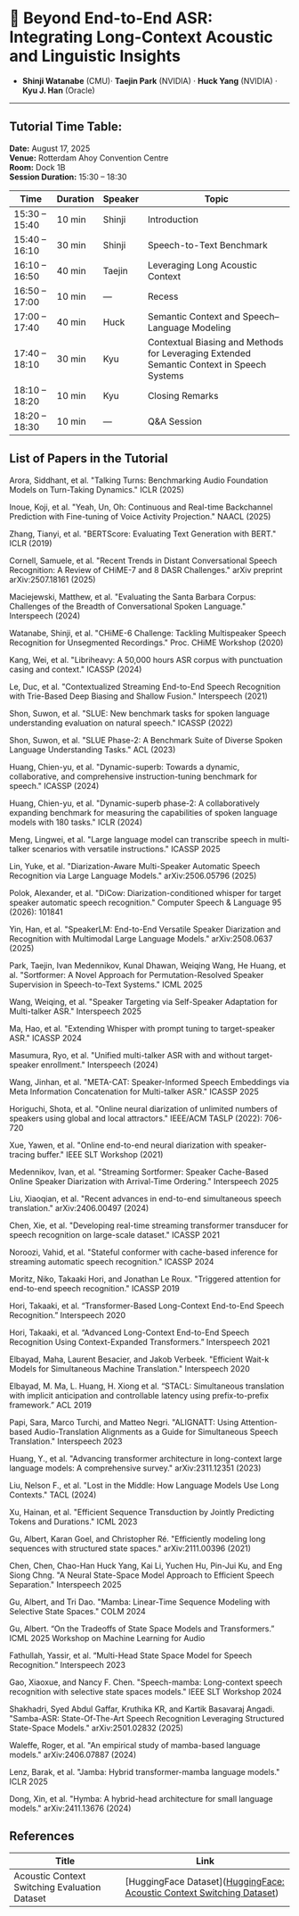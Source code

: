 # 📜 Beyond End-to-End ASR: Integrating Long-Context Acoustic and Linguistic Insights  

- **Shinji Watanabe** (CMU)· **Taejin Park** (NVIDIA) · **Huck Yang** (NVIDIA) · **Kyu J. Han** (Oracle)  



---

## Tutorial Time Table:
**Date:** August 17, 2025  
**Venue:** Rotterdam Ahoy Convention Centre  
**Room:** Dock 1B  
**Session Duration:** 15:30 – 18:30  

| **Time**      | **Duration** | **Speaker** | **Topic**                                                                                          |
|---------------|--------------|-------------|----------------------------------------------------------------------------------------------------|
| 15:30 – 15:40 | 10 min   | Shinji      | Introduction                                                                                       |
| 15:40 – 16:10 | 30 min   | Shinji      | Speech-to-Text Benchmark                                                                           |
| 16:10 – 16:50 | 40 min   | Taejin      | Leveraging Long Acoustic Context                                                                   |
| 16:50 – 17:00 | 10 min   | —           | Recess                                                                                             |
| 17:00 – 17:40 | 40 min   | Huck        | Semantic Context and Speech–Language Modeling                                                      |
| 17:40 – 18:10 | 30 min   | Kyu         | Contextual Biasing and Methods for Leveraging Extended Semantic Context in Speech Systems          |
| 18:10 – 18:20 | 10 min   | Kyu         | Closing Remarks                                                                                    |
| 18:20 – 18:30 | 10 min   | —           | Q&A Session                                                                                        |

## List of Papers in the Tutorial

Arora, Siddhant, et al. "Talking Turns: Benchmarking Audio Foundation Models on Turn-Taking Dynamics." ICLR (2025)

Inoue, Koji, et al. "Yeah, Un, Oh: Continuous and Real-time Backchannel Prediction with Fine-tuning of Voice Activity Projection." NAACL (2025)

Zhang, Tianyi, et al. "BERTScore: Evaluating Text Generation with BERT." ICLR (2019)

Cornell, Samuele, et al. "Recent Trends in Distant Conversational Speech Recognition: A Review of CHiME-7 and 8 DASR Challenges." arXiv preprint arXiv:2507.18161 (2025)

Maciejewski, Matthew, et al. "Evaluating the Santa Barbara Corpus: Challenges of the Breadth of Conversational Spoken Language." Interspeech (2024)

Watanabe, Shinji, et al. "CHiME-6 Challenge: Tackling Multispeaker Speech Recognition for Unsegmented Recordings." Proc. CHiME Workshop (2020)

Kang, Wei, et al. "Libriheavy: A 50,000 hours ASR corpus with punctuation casing and context." ICASSP (2024)

Le, Duc, et al. "Contextualized Streaming End-to-End Speech Recognition with Trie-Based Deep Biasing and Shallow Fusion." Interspeech (2021)

Shon, Suwon, et al. "SLUE: New benchmark tasks for spoken language understanding evaluation on natural speech." ICASSP (2022)

Shon, Suwon, et al. "SLUE Phase-2: A Benchmark Suite of Diverse Spoken Language Understanding Tasks." ACL (2023)

Huang, Chien-yu, et al. "Dynamic-superb: Towards a dynamic, collaborative, and comprehensive instruction-tuning benchmark for speech." ICASSP (2024)

Huang, Chien-yu, et al. "Dynamic-superb phase-2: A collaboratively expanding benchmark for measuring the capabilities of spoken language models with 180 tasks." ICLR (2024)

Meng, Lingwei, et al. "Large language model can transcribe speech in multi-talker scenarios with versatile instructions." ICASSP 2025

Lin, Yuke, et al. "Diarization-Aware Multi-Speaker Automatic Speech Recognition via Large Language Models." arXiv:2506.05796 (2025)

Polok, Alexander, et al. "DiCow: Diarization-conditioned whisper for target speaker automatic speech recognition." Computer Speech & Language 95 (2026): 101841

Yin, Han, et al. "SpeakerLM: End-to-End Versatile Speaker Diarization and Recognition with Multimodal Large Language Models." arXiv:2508.0637 (2025)

Park, Taejin, Ivan Medennikov, Kunal Dhawan, Weiqing Wang, He Huang, et al. "Sortformer: A Novel Approach for Permutation-Resolved Speaker Supervision in Speech-to-Text Systems." ICML 2025

Wang, Weiqing, et al. "Speaker Targeting via Self-Speaker Adaptation for Multi-talker ASR." Interspeech 2025

Ma, Hao, et al. "Extending Whisper with prompt tuning to target-speaker ASR." ICASSP 2024

Masumura, Ryo, et al. "Unified multi-talker ASR with and without target-speaker enrollment." Interspeech (2024)

Wang, Jinhan, et al. "META-CAT: Speaker-Informed Speech Embeddings via Meta Information Concatenation for Multi-talker ASR." ICASSP 2025

Horiguchi, Shota, et al. "Online neural diarization of unlimited numbers of speakers using global and local attractors." IEEE/ACM TASLP (2022): 706-720

Xue, Yawen, et al. "Online end-to-end neural diarization with speaker-tracing buffer." IEEE SLT Workshop (2021)

Medennikov, Ivan, et al. "Streaming Sortformer: Speaker Cache-Based Online Speaker Diarization with Arrival-Time Ordering." Interspeech 2025

Liu, Xiaoqian, et al. "Recent advances in end-to-end simultaneous speech translation." arXiv:2406.00497 (2024)

Chen, Xie, et al. "Developing real-time streaming transformer transducer for speech recognition on large-scale dataset." ICASSP 2021

Noroozi, Vahid, et al. "Stateful conformer with cache-based inference for streaming automatic speech recognition." ICASSP 2024

Moritz, Niko, Takaaki Hori, and Jonathan Le Roux. "Triggered attention for end-to-end speech recognition." ICASSP 2019

Hori, Takaaki, et al. “Transformer-Based Long-Context End-to-End Speech Recognition.” Interspeech 2020

Hori, Takaaki, et al. “Advanced Long-Context End-to-End Speech Recognition Using Context-Expanded Transformers.” Interspeech 2021

Elbayad, Maha, Laurent Besacier, and Jakob Verbeek. "Efficient Wait-k Models for Simultaneous Machine Translation." Interspeech 2020

Elbayad, M. Ma, L. Huang, H. Xiong et al. “STACL: Simultaneous translation with implicit anticipation and controllable latency using prefix-to-prefix framework.” ACL 2019

Papi, Sara, Marco Turchi, and Matteo Negri. "ALIGNATT: Using Attention-based Audio-Translation Alignments as a Guide for Simultaneous Speech Translation." Interspeech 2023

Huang, Y., et al. "Advancing transformer architecture in long-context large language models: A comprehensive survey." arXiv:2311.12351 (2023)

Liu, Nelson F., et al. "Lost in the Middle: How Language Models Use Long Contexts." TACL (2024)

Xu, Hainan, et al. "Efficient Sequence Transduction by Jointly Predicting Tokens and Durations." ICML 2023

Gu, Albert, Karan Goel, and Christopher Ré. "Efficiently modeling long sequences with structured state spaces." arXiv:2111.00396 (2021)

Chen, Chen, Chao-Han Huck Yang, Kai Li, Yuchen Hu, Pin-Jui Ku, and Eng Siong Chng. "A Neural State-Space Model Approach to Efficient Speech Separation." Interspeech 2025

Gu, Albert, and Tri Dao. "Mamba: Linear-Time Sequence Modeling with Selective State Spaces." COLM 2024

Gu, Albert. “On the Tradeoffs of State Space Models and Transformers.” ICML 2025 Workshop on Machine Learning for Audio

Fathullah, Yassir, et al. “Multi-Head State Space Model for Speech Recognition.” Interspeech 2023

Gao, Xiaoxue, and Nancy F. Chen. "Speech-mamba: Long-context speech recognition with selective state spaces models." IEEE SLT Workshop 2024

Shakhadri, Syed Abdul Gaffar, Kruthika KR, and Kartik Basavaraj Angadi. "Samba-ASR: State-Of-The-Art Speech Recognition Leveraging Structured State-Space Models." arXiv:2501.02832 (2025)

Waleffe, Roger, et al. "An empirical study of mamba-based language models." arXiv:2406.07887 (2024)

Lenz, Barak, et al. "Jamba: Hybrid transformer-mamba language models." ICLR 2025

Dong, Xin, et al. "Hymba: A hybrid-head architecture for small language models." arXiv:2411.13676 (2024)


##  References

| Title | Link |
|-------|-------------|
| Acoustic Context Switching Evaluation Dataset | [HuggingFace Dataset]([HuggingFace: Acoustic Context Switching Dataset](https://huggingface.co/datasets/taejinp/acoustic_context_switching)) |



